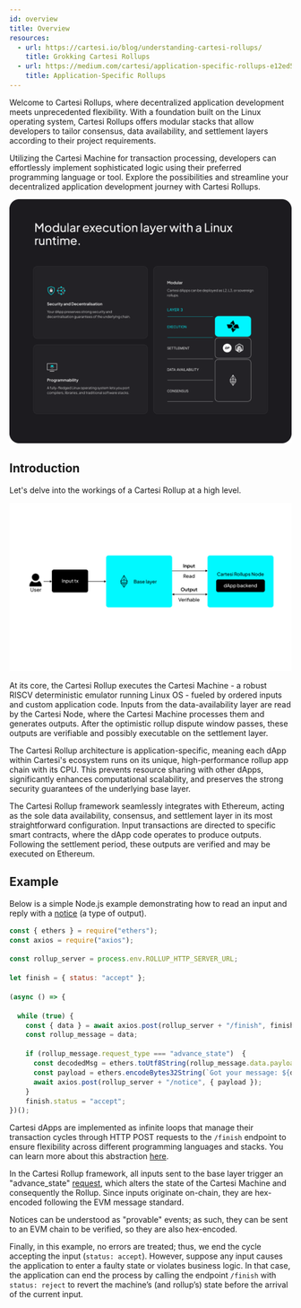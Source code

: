 ```yaml
---
id: overview
title: Overview
resources:
  - url: https://cartesi.io/blog/understanding-cartesi-rollups/
    title: Grokking Cartesi Rollups
  - url: https://medium.com/cartesi/application-specific-rollups-e12ed5d9de01
    title: Application-Specific Rollups
---
```



Welcome to Cartesi Rollups, where decentralized application development meets unprecedented flexibility. With a foundation built on the Linux operating system, Cartesi Rollups offers modular stacks that allow developers to tailor consensus, data availability, and settlement layers according to their project requirements.

Utilizing the Cartesi Machine for transaction processing, developers can effortlessly implement sophisticated logic using their preferred programming language or tool. Explore the possibilities and streamline your decentralized application development journey with Cartesi Rollups.

![img](../static/img/v1.3/image.png)


## Introduction 

Let's delve into the workings of a Cartesi Rollup at a high level.

![img](../static/img/v1.3/overview.jpg)


At its core, the Cartesi Rollup executes the Cartesi Machine - a robust RISCV deterministic emulator running Linux OS - fueled by ordered inputs and custom application code. Inputs from the data-availability layer are read by the Cartesi Node, where the Cartesi Machine processes them and generates outputs. After the optimistic rollup dispute window passes, these outputs are verifiable and possibly executable on the settlement layer. 

The Cartesi Rollup architecture is application-specific, meaning each dApp within Cartesi's ecosystem runs on its unique, high-performance rollup app chain with its CPU. This prevents resource sharing with other dApps, significantly enhances computational scalability, and preserves the strong security guarantees of the underlying base layer.

The Cartesi Rollup framework seamlessly integrates with Ethereum, acting as the sole data availability, consensus, and settlement layer in its most straightforward configuration. Input transactions are directed to specific smart contracts, where the dApp code operates to produce outputs. Following the settlement period, these outputs are verified and may be executed on Ethereum.

## Example

Below is a simple Node.js example demonstrating how to read an input and reply with a [notice](./rollups-apis/backend/notices.md) (a type of output).

```javascript
const { ethers } = require("ethers");
const axios = require("axios");

const rollup_server = process.env.ROLLUP_HTTP_SERVER_URL;

let finish = { status: "accept" };

(async () => {

  while (true) {
    const { data } = await axios.post(rollup_server + "/finish", finish);
    const rollup_message = data;

    if (rollup_message.request_type === "advance_state")  {
      const decodedMsg = ethers.toUtf8String(rollup_message.data.payload);
      const payload = ethers.encodeBytes32String(`Got your message: ${decodedMsg}`);
      await axios.post(rollup_server + "/notice", { payload });
    }
    finish.status = "accept";
})();

```

Cartesi dApps are implemented as infinite loops that manage their transaction cycles through HTTP POST requests to the `/finish` endpoint to ensure flexibility across different programming languages and stacks. You can learn more about this abstraction [here](./rollups-apis/backend/introduction.md).

In the Cartesi Rollup framework, all inputs sent to the base layer trigger an "advance_state" [request](./development/send-requests.md#initiate-an-advance-request), which alters the state of the Cartesi Machine and consequently the Rollup. Since inputs originate on-chain, they are hex-encoded following the EVM message standard.

Notices can be understood as "provable" events; as such, they can be sent to an EVM chain to be verified, so they are also hex-encoded.
 
Finally, in this example, no errors are treated; thus, we end the cycle accepting the input (`status: accept`). However, suppose any input causes the application to enter a faulty state or violates business logic. In that case, the application can end the process by calling the endpoint `/finish` with `status: reject` to revert the machine’s (and rollup’s) state before the arrival of the current input. 


